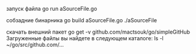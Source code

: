 запуск файла
go run aSourceFile.go

собзадние бинарника
go build aSourceFile.go
./aSourceFile

скачать внешний пакет
go get -v github.com/mactsouk/go/simpleGitHub
Загруженные файлы вы найдете в следующем каталоге:
ls -l ~/go/src/github.com/...